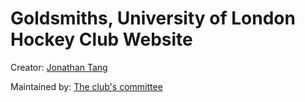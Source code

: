 # Goldsmiths, University of London Hockey Club Website

Creator: [Jonathan Tang](https://github.com/jonathankytang)

Maintained by: [The club's committee](https://goldsmithshc.com/committee.html)
